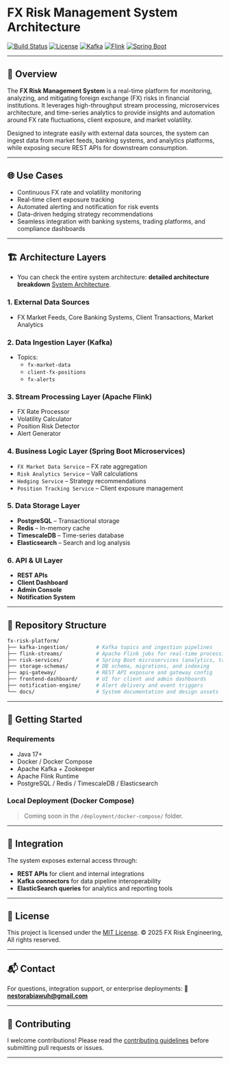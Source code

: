 # FX Risk Management System Architecture

[![Build Status](https://img.shields.io/badge/build-passing-brightgreen)](https://github.com/your-org/fx-risk-management)
[![License](https://img.shields.io/badge/license-MIT-blue.svg)](#license)
[![Kafka](https://img.shields.io/badge/streaming-Kafka-black)](https://kafka.apache.org/)
[![Flink](https://img.shields.io/badge/processing-Flink-orange)](https://flink.apache.org/)
[![Spring Boot](https://img.shields.io/badge/backend-SpringBoot-6db33f)](https://spring.io/projects/spring-boot)

---

## 🧭 Overview

The **FX Risk Management System** is a real-time platform for monitoring, analyzing, and mitigating foreign exchange (FX) risks in financial institutions. It leverages high-throughput stream processing, microservices architecture, and time-series analytics to provide insights and automation around FX rate fluctuations, client exposure, and market volatility.

Designed to integrate easily with external data sources, the system can ingest data from market feeds, banking systems, and analytics platforms, while exposing secure REST APIs for downstream consumption.

---

## 🌐 Use Cases

- Continuous FX rate and volatility monitoring
- Real-time client exposure tracking
- Automated alerting and notification for risk events
- Data-driven hedging strategy recommendations
- Seamless integration with banking systems, trading platforms, and compliance dashboards

---

## 🏗️ Architecture Layers

* You can check the entire system architecture: **detailed architecture breakdown** [System Architecture](https://github.com/fx-risk-management-system/.github/blob/main/profile/designs/fx-risk-mermaid-architecture.mermaid).

### 1. **External Data Sources**
- FX Market Feeds, Core Banking Systems, Client Transactions, Market Analytics

### 2. **Data Ingestion Layer (Kafka)**
- Topics:
  - `fx-market-data`
  - `client-fx-positions`
  - `fx-alerts`

### 3. **Stream Processing Layer (Apache Flink)**
- FX Rate Processor
- Volatility Calculator
- Position Risk Detector
- Alert Generator

### 4. **Business Logic Layer (Spring Boot Microservices)**
- `FX Market Data Service` – FX rate aggregation
- `Risk Analytics Service` – VaR calculations
- `Hedging Service` – Strategy recommendations
- `Position Tracking Service` – Client exposure management

### 5. **Data Storage Layer**
- **PostgreSQL** – Transactional storage  
- **Redis** – In-memory cache  
- **TimescaleDB** – Time-series database  
- **Elasticsearch** – Search and log analysis  

### 6. **API & UI Layer**
- **REST APIs**  
- **Client Dashboard**  
- **Admin Console**  
- **Notification System**

---

## 📁 Repository Structure

```bash
fx-risk-platform/
├── kafka-ingestion/         # Kafka topics and ingestion pipelines
├── flink-streams/           # Apache Flink jobs for real-time processing
├── risk-services/           # Spring Boot microservices (analytics, tracking, hedging)
├── storage-schemas/         # DB schema, migrations, and indexing
├── api-gateway/             # REST API exposure and gateway config
├── frontend-dashboard/      # UI for client and admin dashboards
├── notification-engine/     # Alert delivery and event triggers
└── docs/                    # System documentation and design assets
````

---

## 🚀 Getting Started

### Requirements

* Java 17+
* Docker / Docker Compose
* Apache Kafka + Zookeeper
* Apache Flink Runtime
* PostgreSQL / Redis / TimescaleDB / Elasticsearch

### Local Deployment (Docker Compose)

> Coming soon in the `/deployment/docker-compose/` folder.

---

## 🔌 Integration

The system exposes external access through:

* **REST APIs** for client and internal integrations
* **Kafka connectors** for data pipeline interoperability
* **ElasticSearch queries** for analytics and reporting tools

---

## 📜 License

This project is licensed under the [MIT License](LICENSE).
© 2025 FX Risk Engineering, All rights reserved.

---

## 📬 Contact

For questions, integration support, or enterprise deployments:
📧 **[nestorabiawuh@gmail.com](mailto:nestorabiawuh@gmail.com)**

---

## 🤝 Contributing

I welcome contributions! Please read the [contributing guidelines](docs/CONTRIBUTING.md) before submitting pull requests or issues.

---
